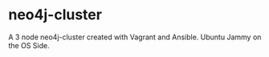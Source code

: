 # neo4j-cluster
A 3 node neo4j-cluster created with Vagrant and Ansible. Ubuntu Jammy on the OS Side.
